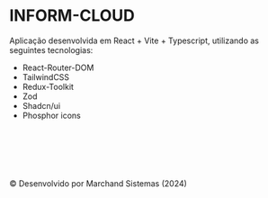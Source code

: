 # INFORM-CLOUD

Aplicação desenvolvida em React + Vite + Typescript, utilizando as seguintes tecnologias:
 * React-Router-DOM
 * TailwindCSS
 * Redux-Toolkit
 * Zod
 * Shadcn/ui
 * Phosphor icons

<br>
<br>
<br>

#

©️ Desenvolvido por Marchand Sistemas (2024)
